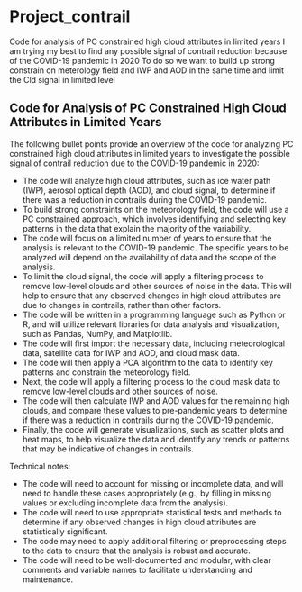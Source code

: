 # Project_contrail
Code for analysis of PC constrained high cloud attributes in limited years
I am trying my best to find any possible signal of contrail reduction because of the COVID-19 pandemic in 2020
To do so we want to build up strong constrain on meterology field and IWP and AOD in the same time and limit the Cld signal in limited level

## Code for Analysis of PC Constrained High Cloud Attributes in Limited Years

The following bullet points provide an overview of the code for analyzing PC constrained high cloud attributes in limited years to investigate the possible signal of contrail reduction due to the COVID-19 pandemic in 2020:

- The code will analyze high cloud attributes, such as ice water path (IWP), aerosol optical depth (AOD), and cloud signal, to determine if there was a reduction in contrails during the COVID-19 pandemic.
- To build strong constraints on the meteorology field, the code will use a PC constrained approach, which involves identifying and selecting key patterns in the data that explain the majority of the variability. 
- The code will focus on a limited number of years to ensure that the analysis is relevant to the COVID-19 pandemic. The specific years to be analyzed will depend on the availability of data and the scope of the analysis.
- To limit the cloud signal, the code will apply a filtering process to remove low-level clouds and other sources of noise in the data. This will help to ensure that any observed changes in high cloud attributes are due to changes in contrails, rather than other factors.
- The code will be written in a programming language such as Python or R, and will utilize relevant libraries for data analysis and visualization, such as Pandas, NumPy, and Matplotlib. 
- The code will first import the necessary data, including meteorological data, satellite data for IWP and AOD, and cloud mask data. 
- The code will then apply a PCA algorithm to the data to identify key patterns and constrain the meteorology field. 
- Next, the code will apply a filtering process to the cloud mask data to remove low-level clouds and other sources of noise. 
- The code will then calculate IWP and AOD values for the remaining high clouds, and compare these values to pre-pandemic years to determine if there was a reduction in contrails during the COVID-19 pandemic. 
- Finally, the code will generate visualizations, such as scatter plots and heat maps, to help visualize the data and identify any trends or patterns that may be indicative of changes in contrails. 

Technical notes:

- The code will need to account for missing or incomplete data, and will need to handle these cases appropriately (e.g., by filling in missing values or excluding incomplete data from the analysis). 
- The code will need to use appropriate statistical tests and methods to determine if any observed changes in high cloud attributes are statistically significant. 
- The code may need to apply additional filtering or preprocessing steps to the data to ensure that the analysis is robust and accurate. 
- The code will need to be well-documented and modular, with clear comments and variable names to facilitate understanding and maintenance.
